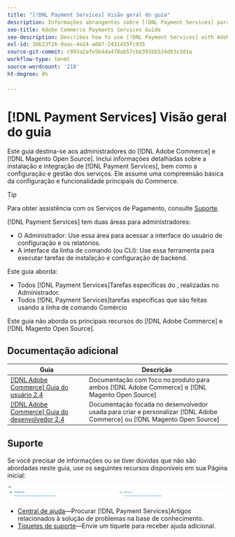 ```yaml
---
title: "[!DNL Payment Services] Visão geral do guia"
description: Informações abrangentes sobre [!DNL Payment Services] para [!DNL Adobe Commerce] e [!DNL Magento Open Source] administradores, incluindo instalação e integração
seo-title: Adobe Commerce Payments Services Guide
seo-description: Describes how to use [!DNL Payment Services] with Adobe Commerce or [!DNL Magento Open Source].
exl-id: 30b23f26-9aac-4a24-a607-2431455fc935
source-git-commit: c993a2afe5b4da478ab57cbb391bb524d83c3d1a
workflow-type: tm+mt
source-wordcount: '218'
ht-degree: 0%

---
```


# [!DNL Payment Services] Visão geral do guia

Este guia destina-se aos administradores do [!DNL Adobe Commerce] e [!DNL Magento Open Source]. Inclui informações detalhadas sobre a instalação e integração de [!DNL Payment Services], bem como a configuração e gestão dos serviços. Ele assume uma compreensão básica da configuração e funcionalidade principais do Commerce.

>[!TIP]
>
>Para obter assistência com os Serviços de Pagamento, consulte [Suporte](#support).

[!DNL Payment Services] tem duas áreas para administradores:

* O Administrador: Use essa área para acessar a interface do usuário de configuração e os relatórios.
* A interface da linha de comando (ou CLI): Use essa ferramenta para executar tarefas de instalação e configuração de backend.

Este guia aborda:

* Todos [!DNL Payment Services]Tarefas específicas do , realizadas no Administrador.
* Todos [!DNL Payment Services]tarefas específicas que são feitas usando a linha de comando Comércio

Este guia não aborda os principais recursos do [!DNL Adobe Commerce] e [!DNL Magento Open Source].

## Documentação adicional

| Guia | Descrição |
|------ | ----------- |
| [[!DNL Adobe Commerce] Guia do usuário 2.4](https://experienceleague.adobe.com/docs/commerce-admin/user-guides/home.html) | Documentação com foco no produto para ambos [!DNL Adobe Commerce] e [!DNL Magento Open Source] |
| [[!DNL Adobe Commerce] Guia do desenvolvedor 2.4](https://developer.adobe.com/commerce/docs) | Documentação focada no desenvolvedor usada para criar e personalizar [!DNL Adobe Commerce] ou [!DNL Magento Open Source] |

## Suporte

Se você precisar de informações ou se tiver dúvidas que não são abordadas neste guia, use os seguintes recursos disponíveis em sua Página inicial:

![Recursos de ajuda](assets/help-resources.png)

* [Central de ajuda](https://experienceleague.adobe.com/docs/commerce-knowledge-base/kb/overview.html?lang=en)—Procurar [!DNL Payment Services]Artigos relacionados à solução de problemas na base de conhecimento.
* [Tíquetes de suporte](https://experienceleague.adobe.com/docs/commerce-knowledge-base/kb/help-center-guide/magento-help-center-user-guide.html?lang=en#submit-ticket)—Envie um tíquete para receber ajuda adicional.
